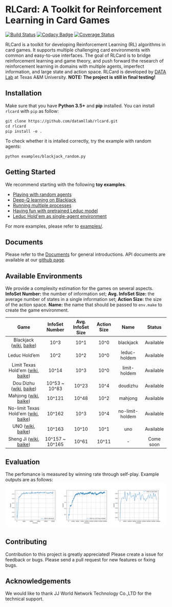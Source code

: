 # RLCard: A Toolkit for Reinforcement Learning in Card Games
[![Build Status](https://travis-ci.org/datamllab/RLCard.svg?branch=master)](https://travis-ci.org/datamllab/RLCard)
[![Codacy Badge](https://api.codacy.com/project/badge/Grade/248eb15c086748a4bcc830755f1bd798)](https://www.codacy.com/manual/daochenzha/rlcard?utm_source=github.com&amp;utm_medium=referral&amp;utm_content=datamllab/rlcard&amp;utm_campaign=Badge_Grade)
[![Coverage Status](https://coveralls.io/repos/github/datamllab/rlcard/badge.svg?branch=master)](https://coveralls.io/github/datamllab/rlcard?branch=master)

RLCard is a toolkit for developing Reinforcement Learning (RL) algorithms in card games. It supports multiple challenging card environments with common and easy-to-use interfaces. The goal of RLCard is to bridge reinforcement learning and game theory, and push forward the research of reinforcement learning in domains with multiple agents, imperfect information, and large state and action space. RLCard is developed by [DATA Lab](http://faculty.cs.tamu.edu/xiahu/) at Texas A&M University. **NOTE: The project is still in final testing!**

## Installation
Make sure that you have **Python 3.5+** and **pip** installed. You can install `rlcard` with `pip` as follow:
```console
git clone https://github.com/datamllab/rlcard.git
cd rlcard
pip install -e .
```
To check whether it is intalled correctly, try the example with random agents:
```console
python examples/blackjack_random.py
```

## Getting Started
We recommend starting with the following **toy examples**.

*   [Playing with random agents](docs/toy-examples.md#playing-with-random-agents)
*   [Deep-Q learning on Blackjack](docs/toy-examples.md#deep-q-learning-on-blackjack)
*   [Running multiple processes](docs/toy-examples.md#running-multiple-processes)
*   [Having fun with pretrained Leduc model](docs/toy-examples.md#having-fun-with-pretrained-leduc-model)
*   [Leduc Hold'em as single-agent environment](docs/toy-examples.md#leduc-holdem-as-single-agent-environment)

For more examples, please refer to [examples/](examples).

## Documents
Please refer to the [Documents](docs/README.md) for general introductions. API documents are available at our [github page](https://rlcard.github.io/index.html).

## Available Environments
We provide a complexity estimation for the games on several aspects. **InfoSet Number:** the number of information set; **Avg. InfoSet Size:** the average number of states in a single information set; **Action Size:** the size of the action space. **Name:** the name that should be passed to `env.make` to create the game environment.

| Game                                                                                                                                                                                           | InfoSet Number  | Avg. InfoSet Size | Action Size | Name            | Status    |
| :--------------------------------------------------------------------------------------------------------------------------------------------------------------------------------------------: | :-------------: | :---------------: | :---------: | :-------------: | :-------: |
| Blackjack ([wiki](https://en.wikipedia.org/wiki/Blackjack), [baike](https://baike.baidu.com/item/21%E7%82%B9/5481683?fr=aladdin))                                                              | 10^3            | 10^1              | 10^0        | blackjack       | Available |
| Leduc Hold’em                                                                                                                                                                                  | 10^2            | 10^2              | 10^0        | leduc-holdem    | Available |
| Limit Texas Hold'em ([wiki](https://en.wikipedia.org/wiki/Texas_hold_%27em), [baike](https://baike.baidu.com/item/%E5%BE%B7%E5%85%8B%E8%90%A8%E6%96%AF%E6%89%91%E5%85%8B/83440?fr=aladdin))    | 10^14           | 10^3              | 10^0        | limit-holdem    | Available |
| Dou Dizhu ([wiki](https://en.wikipedia.org/wiki/Dou_dizhu), [baike](https://baike.baidu.com/item/%E6%96%97%E5%9C%B0%E4%B8%BB/177997?fr=aladdin))                                               | 10^53 ~ 10^83   | 10^23             | 10^4        | doudizhu        | Available |
| Mahjong ([wiki](https://en.wikipedia.org/wiki/Competition_Mahjong_scoring_rules), [baike](https://baike.baidu.com/item/%E9%BA%BB%E5%B0%86/215))                                                | 10^121          | 10^48             | 10^2        | mahjong         | Available | 
| No-limit Texas Hold'em ([wiki](https://en.wikipedia.org/wiki/Texas_hold_%27em), [baike](https://baike.baidu.com/item/%E5%BE%B7%E5%85%8B%E8%90%A8%E6%96%AF%E6%89%91%E5%85%8B/83440?fr=aladdin)) | 10^162          | 10^3              | 10^4        | no-limit-holdem | Available |
| UNO ([wiki](https://en.wikipedia.org/wiki/Uno_\(card_game), [baike](https://baike.baidu.com/item/UNO%E7%89%8C/2249587))                                                                        |  10^163         | 10^10             | 10^1        | uno             | Available |
| Sheng Ji ([wiki](https://en.wikipedia.org/wiki/Sheng_ji), [baike](https://baike.baidu.com/item/%E5%8D%87%E7%BA%A7/3563150))                                                                    | 10^157 ~ 10^165 | 10^61             | 10^11       | -               | Come soon |

## Evaluation
The perfomance is measured by winning rate through self-play. Example outputs are as follows:
![Learning Curves](docs/imgs/curves.png "Learning Curves")

## Contributing
Contribution to this project is greatly appreciated! Please create a issue for feedback or bugs. Please send a pull request for new features or fixing bugs.

## Acknowledgements
We would like to thank JJ World Network Technology Co.,LTD for the technical support.
